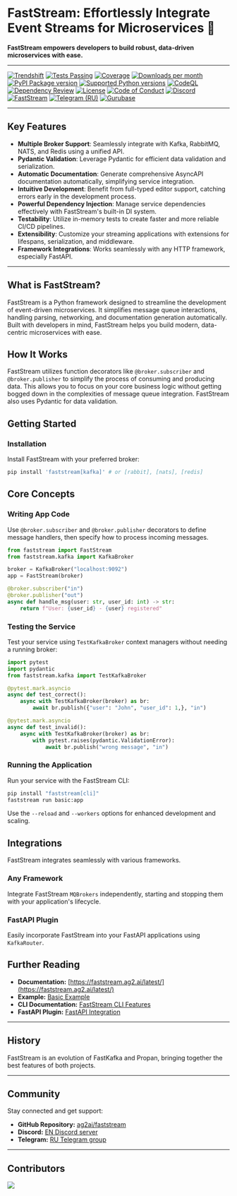 # FastStream: Effortlessly Integrate Event Streams for Microservices 🚀

**FastStream empowers developers to build robust, data-driven microservices with ease.**

---

[![Trendshift](https://trendshift.io/api/badge/repositories/3043)](https://trendshift.io/repositories/3043)
[![Tests Passing](https://github.com/ag2ai/faststream/actions/workflows/pr_tests.yaml/badge.svg?branch=main)](https://github.com/ag2ai/faststream/actions/workflows/pr_tests.yaml)
[![Coverage](https://coverage-badge.samuelcolvin.workers.dev/ag2ai/faststream.svg)](https://coverage-badge.samuelcolvin.workers.dev/redirect/ag2ai/faststream)
[![Downloads per month](https://static.pepy.tech/personalized-badge/faststream?period=month&units=international_system&left_color=grey&right_color=green&left_text=downloads/month)](https://www.pepy.tech/projects/faststream)
[![PyPI Package version](https://img.shields.io/pypi/v/faststream?label=PyPI)](https://pypi.org/project/faststream)
[![Supported Python versions](https://img.shields.io/pypi/pyversions/faststream.svg)](https://pypi.org/project/faststream)
[![CodeQL](https://github.com/ag2ai/faststream/actions/workflows/pr_codeql.yaml/badge.svg)](https://github.com/ag2ai/faststream/actions/workflows/pr_codeql.yaml)
[![Dependency Review](https://github.com/ag2ai/faststream/actions/workflows/pr_dependency-review.yaml/badge.svg)](https://github.com/ag2ai/faststream/actions/workflows/pr_dependency-review.yaml)
[![License](https://img.shields.io/github/license/ag2ai/faststream.svg)](https://github.com/ag2ai/faststream/blob/main/LICENSE)
[![Code of Conduct](https://img.shields.io/badge/Contributor%20Covenant-2.1-4baaaa.svg)](https://github.com/ag2ai/faststream/blob/main/CODE_OF_CONDUCT.md)
[![Discord](https://img.shields.io/discord/1085457301214855171?logo=discord&label=EN)](https://discord.gg/qFm6aSqq59)
[![FastStream](https://img.shields.io/endpoint?url=https%3A%2F%2Fraw.githubusercontent.com%2Fag2ai%2Ffaststream%2Fmain%2Fdocs%2Fdocs%2Fassets%2Fimg%2Fshield.json)](https://faststream.ag2.ai/latest/)
[![Telegram (RU)](https://img.shields.io/badge/-telegram-black?color=blue&logo=telegram&label=RU)](https://t.me/python_faststream)
[![Gurubase](https://img.shields.io/badge/Gurubase-Ask%20FastStream%20Guru-006BFF)](https://gurubase.io/g/faststream)

---

## Key Features

*   **Multiple Broker Support**: Seamlessly integrate with Kafka, RabbitMQ, NATS, and Redis using a unified API.
*   **Pydantic Validation**:  Leverage Pydantic for efficient data validation and serialization.
*   **Automatic Documentation**: Generate comprehensive AsyncAPI documentation automatically, simplifying service integration.
*   **Intuitive Development**: Benefit from full-typed editor support, catching errors early in the development process.
*   **Powerful Dependency Injection**:  Manage service dependencies effectively with FastStream's built-in DI system.
*   **Testability**:  Utilize in-memory tests to create faster and more reliable CI/CD pipelines.
*   **Extensibility**:  Customize your streaming applications with extensions for lifespans, serialization, and middleware.
*   **Framework Integrations**:  Works seamlessly with any HTTP framework, especially FastAPI.

---

## What is FastStream?

FastStream is a Python framework designed to streamline the development of event-driven microservices. It simplifies message queue interactions, handling parsing, networking, and documentation generation automatically. Built with developers in mind, FastStream helps you build modern, data-centric microservices with ease.

## How It Works

FastStream utilizes function decorators like `@broker.subscriber` and `@broker.publisher` to simplify the process of consuming and producing data. This allows you to focus on your core business logic without getting bogged down in the complexities of message queue integration. FastStream also uses Pydantic for data validation.

## Getting Started

### Installation

Install FastStream with your preferred broker:

```bash
pip install 'faststream[kafka]' # or [rabbit], [nats], [redis]
```

## Core Concepts

### Writing App Code

Use `@broker.subscriber` and `@broker.publisher` decorators to define message handlers, then specify how to process incoming messages.

```python
from faststream import FastStream
from faststream.kafka import KafkaBroker

broker = KafkaBroker("localhost:9092")
app = FastStream(broker)

@broker.subscriber("in")
@broker.publisher("out")
async def handle_msg(user: str, user_id: int) -> str:
    return f"User: {user_id} - {user} registered"
```

### Testing the Service

Test your service using `TestKafkaBroker` context managers without needing a running broker:

```python
import pytest
import pydantic
from faststream.kafka import TestKafkaBroker

@pytest.mark.asyncio
async def test_correct():
    async with TestKafkaBroker(broker) as br:
        await br.publish({"user": "John", "user_id": 1,}, "in")

@pytest.mark.asyncio
async def test_invalid():
    async with TestKafkaBroker(broker) as br:
        with pytest.raises(pydantic.ValidationError):
            await br.publish("wrong message", "in")
```

### Running the Application

Run your service with the FastStream CLI:

```bash
pip install "faststream[cli]"
faststream run basic:app
```

Use the `--reload` and `--workers` options for enhanced development and scaling.

## Integrations

FastStream integrates seamlessly with various frameworks.

### Any Framework

Integrate FastStream `MQBrokers` independently, starting and stopping them with your application's lifecycle.

### FastAPI Plugin

Easily incorporate FastStream into your FastAPI applications using `KafkaRouter`.

## Further Reading

*   **Documentation:** [https://faststream.ag2.ai/latest/](https://faststream.ag2.ai/latest/)
*   **Example:** [Basic Example](https://faststream.ag2.ai/latest/getting-started/basic_example/)
*   **CLI Documentation:** [FastStream CLI Features](https://faststream.ag2.ai/latest/getting-started/cli/)
*   **FastAPI Plugin:** [FastAPI Integration](https://faststream.ag2.ai/latest/getting-started/integrations/fastapi/)

---

## History

FastStream is an evolution of FastKafka and Propan, bringing together the best features of both projects.

---

## Community

Stay connected and get support:

*   **GitHub Repository:** [ag2ai/faststream](https://github.com/ag2ai/faststream/)
*   **Discord:** [EN Discord server](https://discord.gg/qFm6aSqq59)
*   **Telegram:** [RU Telegram group](https://t.me/python_faststream)

---

## Contributors

[<img src="https://contrib.rocks/image?repo=ag2ai/faststream"/>](https://github.com/ag2ai/faststream/graphs/contributors)